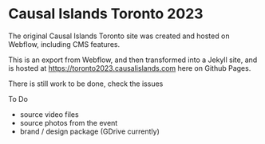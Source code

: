 Causal Islands Toronto 2023
===========================

The original Causal Islands Toronto site was created and hosted on Webflow, including CMS features.

This is an export from Webflow, and then transformed into a Jekyll site, and is hosted at <https://toronto2023.causalislands.com> here on Github Pages.

There is still work to be done, check the issues

To Do
* source video files
* source photos from the event
* brand / design package (GDrive currently)